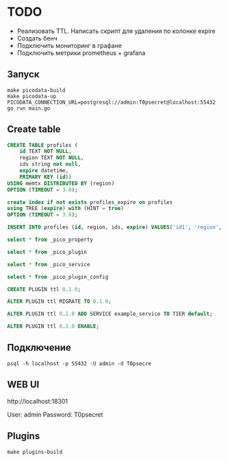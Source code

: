# TODO

- Реализовать TTL. Написать скрипт для удаления по колонке expire
- Создать бенч
- Подключить мониторинг в графане
- Подключить метрики prometheus + grafana

## Запуск

```
make picodata-build
make picodata-up
PICODATA_CONNECTION_URL=postgresql://admin:T0psecret@localhost:55432 go run main.go
```

## Create table

```sql
CREATE TABLE profiles (
    id TEXT NOT NULL,
    region TEXT NOT NULL,
    ids string not null,
    expire datetime,
    PRIMARY KEY (id))
USING memtx DISTRIBUTED BY (region)
OPTION (TIMEOUT = 3.0);

create index if not exists profiles_expire on profiles
using TREE (expire) with (HINT = true)
OPTION (TIMEOUT = 3.0);

INSERT INTO profiles (id, region, ids, expire) VALUES('id1', 'region', '1,2,3', '2025-10-15T14:19:50.047Z');

select * from _pico_property

select * from _pico_plugin

select * from _pico_service

select * from _pico_plugin_config

CREATE PLUGIN ttl 0.1.0;

ALTER PLUGIN ttl MIGRATE TO 0.1.0;

ALTER PLUGIN ttl 0.1.0 ADD SERVICE example_service TO TIER default;

ALTER PLUGIN ttl 0.1.0 ENABLE;
```

## Подключение

```
psql -h localhost -p 55432 -U admin -d T0psecre
```

## WEB UI

http://localhost:18301

User: admin
Password: T0psecret

## Plugins

```
make plugins-build
```
